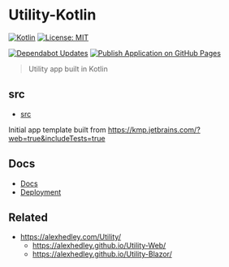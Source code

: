 # Utility-Kotlin

<!-- [![Java](https://img.shields.io/badge/java-%23ED8B00.svg?style=for-the-badge&logo=OpenJDK&logoColor=white)](https://www.java.com/en/) -->
[![Kotlin](https://img.shields.io/badge/Kotlin-7F52FF?style=for-the-badge&logo=kotlin&logoColor=white)](https://kotlinlang.org)
[![License: MIT](https://img.shields.io/badge/License-MIT-lightgrey.svg?style=for-the-badge)](https://opensource.org/licenses/MIT)

[![Dependabot Updates](https://github.com/alex-hedley/Utility-Kotlin/actions/workflows/dependabot/dependabot-updates/badge.svg)](https://github.com/alex-hedley/Utility-Kotlin/actions/workflows/dependabot/dependabot-updates)
[![Publish Application on GitHub Pages](https://github.com/alex-hedley/Utility-Kotlin/actions/workflows/ci.yml/badge.svg)](https://github.com/alex-hedley/Utility-Kotlin/actions/workflows/ci.yml)

> Utility app built in Kotlin

## src

- [src](src/README.md)

Initial app template built from https://kmp.jetbrains.com/?web=true&includeTests=true

## Docs

- [Docs](docs/README.md)
- [Deployment](docs/DEPLOYMENT.md)

## Related

- https://alexhedley.com/Utility/
  - https://alexhedley.github.io/Utility-Web/
  - https://alexhedley.github.io/Utility-Blazor/
